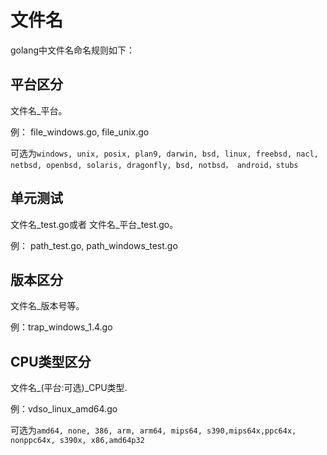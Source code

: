 # 文件名

golang中文件名命名规则如下：

## 平台区分

文件名\_平台。

例： file\_windows.go, file\_unix.go

可选为`windows, unix, posix, plan9, darwin, bsd, linux, freebsd, nacl, netbsd, openbsd, solaris, dragonfly, bsd, notbsd， android，stubs`

## 单元测试

文件名_test.go或者 文件名_平台\_test.go。

例： path\_test.go, path\_windows\_test.go

## 版本区分

文件名\_版本号等。

例：trap\_windows\_1.4.go

## CPU类型区分

文件名\_\(平台:可选\)\_CPU类型.

例：vdso\_linux\_amd64.go

可选为`amd64, none, 386, arm, arm64, mips64, s390,mips64x,ppc64x, nonppc64x, s390x, x86,amd64p32`

